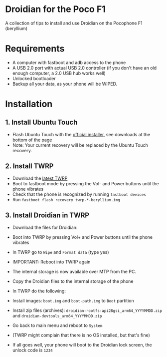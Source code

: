 # Droidian for the Poco F1
A collection of tips to install and use Droidian on the Pocophone F1 (beryllium)

# Requirements
- A computer with fastboot and adb access to the phone
- A USB 2.0 port with actual USB 2.0 controller (if you don't have an old enough computer, a 2.0 USB hub works well)
- Unlocked bootloader
- Backup all your data, as your phone will be WIPED.

# Installation
## 1. Install Ubuntu Touch
- Flash Ubuntu Touch with the [official installer](https://devices.ubuntu-touch.io/device/beryllium/), see downloads at the bottom of the page
- Note: Your current recovery will be replaced by the Ubuntu Touch recovery.

## 2. Install TWRP 
- Download the [latest TWRP](https://dl.twrp.me/beryllium/)
- Boot to fastboot mode by pressing the Vol- and Power buttons until the phone vibrates
- Check that the phone is recognized by running `fastboot devices`
- Run `fastboot flash recovery twrp-*-beryllium.img`

## 3. Install Droidian in TWRP
- Download the files for Droidian: 
- Boot into TWRP by pressing Vol+ and Power buttons until the phone vibrates
- In TWRP go to `Wipe` and `Format data` (type yes)
- IMPORTANT: Reboot into TWRP again

- The internal storage is now available over MTP from the PC.
- Copy the Droidian files to the internal storage of the phone
- In TWRP do the following:
- Install images: `boot.img` and `boot-path.img` to `Boot` partition
- Install zip files (archives): `droidian-rootfs-api28gsi_arm64_YYYYMMDD.zip` and `droidian-devtools_arm64_YYYYMMDD.zip`
- Go back to main menu and reboot to `System`
- (TWRP might complain that there is no OS installed, but that's fine)
- If all goes well, your phone will boot to the Droidian lock screen, the unlock code is `1234`

